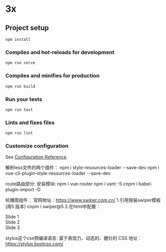 # 3x

## Project setup
```
npm install
```

### Compiles and hot-reloads for development
```
npm run serve
```

### Compiles and minifies for production
```
npm run build
```

### Run your tests
```
npm run test
```

### Lints and fixes files
```
npm run lint
```

### Customize configuration
See [Configuration Reference](https://cli.vuejs.org/config/).





解析less文件的两个插件：
npm i style-resources-loader --save-dev
npm i vue-cli-plugin-style-resources-loader --save-dev



route路由部分:
安装模块: 
npm i vue-router
npm i vant -S
cnpm i babel-plugin-import -D


轮播图组件：
官网地址：https://www.swiper.com.cn/
1.引用按装swiper模板(用5.版本)
cnpm i swiper@5
2.在html中配置：
<div class="swiper-container">
	<div class="swiper-wrapper">
		<div class="swiper-slide">Slide 1</div>
		<div class="swiper-slide">Slide 2</div>
		<div class="swiper-slide">Slide 3</div>
	</div>
	<!-- 如果需要分页器 -->
	<div class="swiper-pagination"></div>
</div>


stylus这个css预编译语言:
富于表现力、动态的、健壮的 CSS
地址：https://stylus.bootcss.com/







